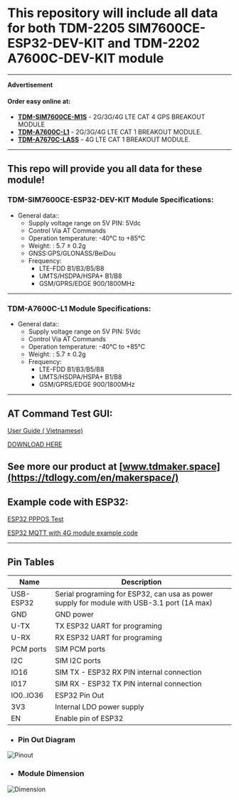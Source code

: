 # This repository will include all data for both TDM-2205 SIM7600CE-ESP32-DEV-KIT and TDM-2202 A7600C-DEV-KIT module
---
__Advertisement__
#### Order easy online at:
- __[TDM-SIM7600CE-M1S](https://linhkienthuduc.com/module-4g-3g-2g-gps-simcom-sim7600ce-m1s-lte-cat-4-ra-chan)__ - 2G/3G/4G LTE CAT 4 GPS BREAKOUT MODULE
- __[TDM-A7600C-L1](https://linhkienthuduc.com/module-4g-3g-2g-simcom-a7600c-l1-lte-cat-1-ra-chan)__ - 2G/3G/4G LTE CAT 1 BREAKOUT MODULE.
- __[TDM-A7670C-LASS](https://linhkienthuduc.com/module-4g-simcom-a7670c-lass-da-ra-chan-thay-the-module-sim800l)__ - 4G LTE CAT 1 BREAKOUT MODULE.
----
This repo will provide you all data for these module!
---

### TDM-SIM7600CE-ESP32-DEV-KIT Module Specifications:

+ General data::
  - Supply voltage range on 5V PIN: 5Vdc
  - Control Via AT Commands
  - Operation temperature: -40℃ to +85℃
  - Weight: : 5.7 ± 0.2g
  - GNSS:GPS/GLONASS/BeiDou
  - Frequency:
    * LTE-FDD B1/B3/B5/B8
    * UMTS/HSDPA/HSPA+ B1/B8
    * GSM/GPRS/EDGE 900/1800MHz
---
### TDM-A7600C-L1 Module Specifications:

+ General data::
  - Supply voltage range on 5V PIN: 5Vdc
  - Control Via AT Commands
  - Operation temperature: -40℃ to +85℃
  - Weight: : 5.7 ± 0.2g
  - Frequency:
    * LTE-FDD B1/B3/B5/B8
    * UMTS/HSDPA/HSPA+ B1/B8
    * GSM/GPRS/EDGE 900/1800MHz

---
## AT Command Test GUI:

[User Guide ( Vietnamese)](https://linhkienthuduc.com/at-command-test-cho-cac-dong-module-sim)

[DOWNLOAD HERE](https://github.com/TDLOGY/ATCommand_Test)

See more our product at  [www.tdmaker.space](https://tdlogy.com/en/makerspace/)
---
## Example code with ESP32:

[ESP32 PPPOS Test](https://github.com/TDLOGY/esp32_pppos)

[ESP32 MQTT with 4G module example code](https://linhkienthuduc.com/huong-dan-su-dung-module-4g-voi-esp32-mqtt)

---

## Pin Tables
| Name| Description |
| ------ | ----------- |
| USB-ESP32 | Serial programing for ESP32, can usa as power supply for module with USB-3.1 port (1A max)|
| GND| GND power |
| U-TX| TX ESP32 UART for programing |
| U-RX| RX ESP32 UART for programing|
| PCM ports| SIM PCM ports|
| I2C| SIM I2C ports|
| IO16| SIM TX - ESP32 RX PIN internal connection|
|I017| SIM RX - ESP32 TX PIN internal connection|
| IO0..IO36| ESP32 Pin Out|
| 3V3| Internal LDO power supply|
| EN| Enable pin of ESP32|

- ### Pin  Out Diagram

![Pinout](https://github.com/TDLOGY/TDM-SIM7600CE-ESP32-DEV-KIT/blob/main/SIM7600CE-ESP32-DEV-KIT-PINOUT.PNG)

- ### Module Dimension

![Dimension](https://github.com/TDLOGY/TDM-SIM7600CE-ESP32-DEV-KIT/blob/main/SIM7600CE-ESP32-DEV-KIT-Dimension.PNG)

